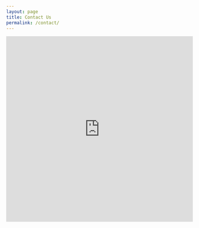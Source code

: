 ```yaml
---
layout: page
title: Contact Us
permalink: /contact/
---
```



	 
<iframe src="https://docs.google.com/forms/d/e/1FAIpQLSc_QQIwlsTEefromgtuVPYVt48iOHHmoQ-KheYU0uZUwhj46A/viewform?embedded=true#start=embed" width="100%" height="500" frameborder="0" marginheight="0" marginwidth="0">Loading...</iframe>
